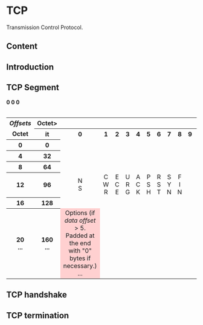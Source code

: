 # TCP
Transmission Control Protocol.

## Content

## Introduction

## TCP Segment

<table class="wikitable" style="margin: 0 auto; text-align:center"><caption>TCP Header</caption><tbody><tr><th style="border-bottom:none; border-right:none;"><i>Offsets</i></th><th style="border-left:none;">Octet></th><th0</th><th1</th><th2</th><th3</th></tr><tr><th style="border-top: none">Octet</th><th>it</th><th>0</th><th>1</th><th>2</th><th>3</th><th>4</th><th>5</th><th>6</th><th>7</th><th>8</th><th>9</th><th>10</th><th>11</th><th>12</th><th>13</th><th>14</th><th>15</th><th>16</th><th>17</th><th>18</th><th>19</th><th>20</th><th>21</th><th>22</th><th>23</th><th>24</th><th>25</th><th>26</th><th>27</th><th>28</th><th>29</th><th>30</th><th>31</th></tr><tr><th>0</th><th>0</th><tdSource port</td><tdDestination port</td></tr><tr><th>4</th><th>32</th><tdSequence number</td></tr><tr><th>8</th><th>64</th><tdAcknowledgment number (if ACK set)</td></tr><tr><th>12</th><th>96</th><tdData offset</td><tdReserved<br><b>0 0 0</b></td><td>N<br>S</td><td>C<br>W<br>R</td><td>E<br>C<br>E</td><td>U<br>R<br>G</td><td>A<br>C<br>K</td><td>P<br>S<br>H</td><td>R<br>S<br>T</td><td>S<br>Y<br>N</td><td>F<br>I<br>N</td><tdWindow Size</td></tr><tr><th>16</th><th>128</th><tdChecksum</td><tdUrgent pointer (if URG set)</td></tr><tr><th>20<br>...</th><th>160<br>... </th><td  style="background:#ffd0d0;">Options (if <i>data offset</i> &gt; 5. Padded at the end with "0" bytes if necessary.)<br>...</td></tr></tbody></table>

## TCP handshake

## TCP termination
